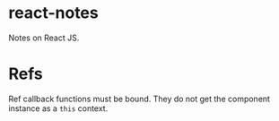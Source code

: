 # react-notes
Notes on React JS.

# Refs

Ref callback functions must be bound. They do not get the component instance as a `this` context.

